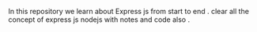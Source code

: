 In this repository we learn about Express js from start to end .
clear all the concept of express js nodejs 
with notes and code also .
